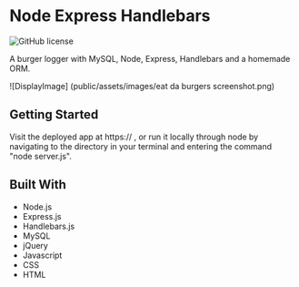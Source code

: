 # Node Express Handlebars

![GitHub license](https://img.shields.io/badge/license-MIT-blue.svg)

A burger logger with MySQL, Node, Express, Handlebars and a homemade ORM.

![DisplayImage] (public/assets/images/eat da burgers screenshot.png)

## Getting Started

Visit the deployed app at https:// , or run it locally through node by navigating to the directory in your terminal and entering the command "node server.js".

## Built With

- Node.js
- Express.js
- Handlebars.js
- MySQL
- jQuery
- Javascript
- CSS
- HTML
